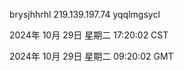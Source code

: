 brysjhhrhl 219.139.197.74 yqqlmgsycl

2024年 10月 29日 星期二 17:20:02 CST

2024年 10月 29日 星期二 09:20:02 GMT
